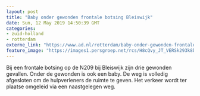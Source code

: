 ```yaml
---
layout: post
title: "Baby onder gewonden frontale botsing Bleiswijk"
date: Sun, 12 May 2019 14:50:39 GMT
categories: 
- zuid-holland 
- rotterdam 
externe_link: "https://www.ad.nl/rotterdam/baby-onder-gewonden-frontale-botsing-bleiswijk~a54e781a/"
feature_image: "https://images1.persgroep.net/rcs/H8cQvy_JT_VERSk293k8bhw77LU/diocontent/148108557/_fitwidth/400/?appId=21791a8992982cd8da851550a453bd7f&quality=0.7"
---
```


Bij een frontale botsing op de N209 bij Bleiswijk zijn drie gewonden gevallen. Onder de gewonden is ook een baby. De weg is volledig afgesloten om de hulpverleners de ruimte te geven. Het verkeer wordt ter plaatse omgeleid via een naastgelegen weg.

